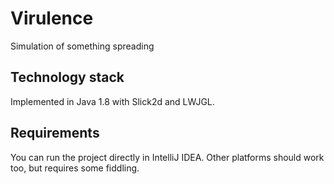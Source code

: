 # Virulence
Simulation of something spreading

## Technology stack
Implemented in Java 1.8 with Slick2d and LWJGL.

## Requirements
You can run the project directly in IntelliJ IDEA.
Other platforms should work too, but requires some
fiddling.
